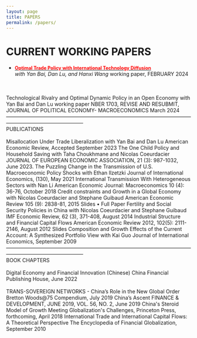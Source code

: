 ```yaml
---
layout: page
title: PAPERS
permalink: /papers/
---
```

# **CURRENT WORKING PAPERS**
    
- [**<span style="color:red; font-size:0.9em;">Optimal Trade Policy with International Technology Diffusion</span>**](pdf/BJL_July2021.pdf)  
  *with Yan Bai, Dan Lu, and Hanxi Wang*
working paper, FEBRUARY 2024
<br>
<br>
Technological Rivalry and Optimal Dynamic Policy in an Open Economy
with Yan Bai and Dan Lu
working paper NBER 1703, REVISE AND RESUBMIT, JOURNAL OF POLITICAL ECONOMY- MACROECONOMICS March 2024
———————————————————————————————————————————————————
<br>
PUBLICATIONS
<br>
<br>
Misallocation Under Trade Liberalization
with Yan Bai and Dan Lu
American Economic Review, Accepted September 2023
The One Child Policy and Household Saving
with Taha Choukhmane and Nicolas Coeurdacier
JOURNAL OF EUROPEAN ECONOMIC ASSOCIATION, 21 (3): 987-1032, June 2023.
The Puzzling Change in the Transmission of U.S. Macroeconomic Policy Shocks
with Ethan Ilzetzki
Journal of International Economics, (130), May 2021
International Transmission With Heterogeneous Sectors
with Nan Li
American Economic Journal: Macroeconomics 10 (4): 36-76, October 2018
Credit constraints and Growth in a Global Economy
with Nicolas Coeurdacier and Stephane Guibaud
American Economic Review 105 (9): 2838-81, 2015
Slides • Full Paper
Fertility and Social Security Policies in China
with Nicolas Coeurdacier and Stephane Guibaud
IMF Economic Review, 62 (3), 371-408, August 2014
Industrial Structure and Financial Capital Flows
American Economic Review 2012, 102(5): 2111-2146, August 2012
Slides
Composition and Growth Effects of the Current Account: A Synthesized Portfolio View
with Kai Guo
Journal of International Economics, September 2009
———————————————————————————————————————————————————
<br>
BOOK CHAPTERS
<br>
<br>
Digital Economy and Financial Innovation (Chinese)
China Financial Publishing House, June 2022
<br>
<br>
TRANS-SOVEREIGN NETWORKS - China’s Role in the New Global Order
Bretton Woods@75 Compendium, July 2019
China’s Ascent
FINANCE & DEVELOPMENT, JUNE 2019, VOL. 56, NO. 2, June 2019
China's Steroid Model of Growth
Meeting Globalization's Challenges, Princeton Press, forthcoming, April 2018
International Trade and International Capital Flows:
A Theoretical Perspective
The Encyclopedia of Financial Globalization, September 2010
